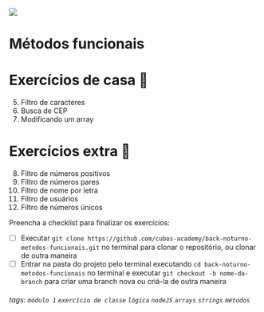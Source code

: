 ![](https://i.imgur.com/xG74tOh.png)

# Métodos funcionais

# Exercícios de casa 🏡

5.  Filtro de caracteres
6.  Busca de CEP
7.  Modificando um array

# Exercícios extra 🌟
8.  Filtro de números positivos
9.  Filtro de números pares
10. Filtro de nome por letra
11. Filtro de usuários
12. Filtro de números únicos

Preencha a checklist para finalizar os exercícios:

-   [ ] Executar `git clone https://github.com/cubos-academy/back-noturno-metodos-funcionais.git` no terminal para clonar o repositório, ou clonar de outra maneira
-   [ ] Entrar na pasta do projeto pelo terminal executando `cd back-noturno-metodos-funcionais` no terminal e executar `git checkout -b nome-da-branch` para criar uma branch nova ou criá-la de outra maneira

###### tags: `módulo 1` `exercício de classe` `lógica` `nodeJS` `arrays` `strings` `métodos`

